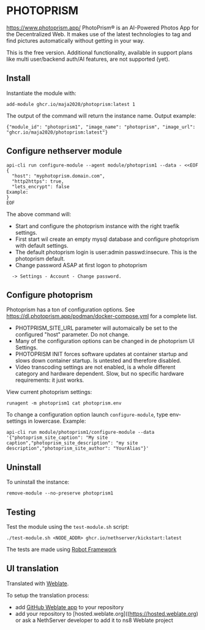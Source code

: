 # PHOTOPRISM

https://www.photoprism.app/
 PhotoPrism® is an AI-Powered Photos App for the Decentralized Web.
 It makes use of the latest technologies to tag and find pictures automatically without getting in your way.

This is the free version. Additional functionality, available in support plans like multi user/backend auth/AI features, are not supported (yet).

## Install

Instantiate the module with:

    add-module ghcr.io/maja2020/photoprism:latest 1

The output of the command will return the instance name.
Output example:

    {"module_id": "photoprism1", "image_name": "photoprism", "image_url": "ghcr.io/maja2020/photoprism:latest"}

## Configure nethserver module
```
api-cli run configure-module --agent module/photoprism1 --data - <<EOF
{
  "host": "myphotoprism.domain.com",
  "http2https": true,
  "lets_encrypt": false
Example:
}
EOF
```
The above command will:
- Start and configure the photoprism instance with the right traefik settings. 
- First start wil create an empty mysql database and configure photoprism with default settings. 
- The default photoprism login is user:admin passwd:insecure. This is the photoprism default. 
- Change password ASAP at first logon to photoprism 
```
  -> Settings - Account - Change password.
```
## Configure photoprism
Photoprism has a ton of configuration options. See https://dl.photoprism.app/podman/docker-compose.yml for a complete list.
- PHOTPRISM_SITE_URL parameter will automaically be set to the configured "host" parameter. Do not change.
- Many of the configuration options can be changed in de photoprism UI Settings.
- PHOTOPRISM INIT forces software updates at container startup and slows down container startup. Is untested and therefore disabled.
- Video transcoding settings are not enabled, is a whole different category and hardware dependent. Slow, but no specific hardware requirements: it just works.

View current photoprism settings: 
```
runagent -m photoprism1 cat photoprism.env
```

To change a configuration option launch `configure-module`, type env-settings in lowercase.
Example:
```
api-cli run module/photoprism1/configure-module --data '{"photoprism_site_caption": "My site caption","photoprism_site_description": "my site description","photoprism_site_author": "YourAlias"}'
```

## Uninstall

To uninstall the instance:

    remove-module --no-preserve photoprism1

## Testing

Test the module using the `test-module.sh` script:

    ./test-module.sh <NODE_ADDR> ghcr.io/nethserver/kickstart:latest

The tests are made using [Robot Framework](https://robotframework.org/)

## UI translation

Translated with [Weblate](https://hosted.weblate.org/projects/ns8/).

To setup the translation process:

- add [GitHub Weblate app](https://docs.weblate.org/en/latest/admin/continuous.html#github-setup) to your repository
- add your repository to [hosted.weblate.org]((https://hosted.weblate.org) or ask a NethServer developer to add it to ns8 Weblate project
